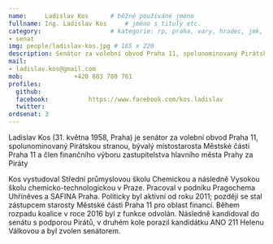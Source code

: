 ```yaml
---
name:     Ladislav Kos  	# běžně používáné jméno
fullname: Ing. Ladislav Kos  	# jméno s tituly etc.
category:                 	# kategorie: rp, praha, vary, hradec, jmk, senat
- senat
img: people/ladislav-kos.jpg # 165 x 220
description: Senátor za volební obvod Praha 11, spolunominovaný Pirátskou stranou             	# kratký popis, max 160 znaků
mail:
- ladislav.kos@gmail.com
mob:			  +420 603 780 761
profiles:
  github:                 
  facebook: 		  https://www.facebook.com/kos.ladislav
  twitter:
ordsenat: 3
---
```


Ladislav Kos (31. května 1958, Praha) je senátor za volební obvod Praha 11, spolunominovaný Pirátskou stranou, bývalý místostarosta Městské části Praha 11 a člen finančního výboru zastupitelstva hlavního města Prahy za Piráty

Kos vystudoval Střední průmyslovou školu Chemickou a následně Vysokou školu chemicko-technologickou v Praze. Pracoval v podniku Pragochema Uhříněves a SAFINA Praha. Politicky byl aktivní od roku 2011; později se stal zástupcem starosty Městské části Praha 11 pro oblast financí. Během rozpadu koalice v roce 2016 byl z funkce odvolán. Následně kandidoval do senátu s podporou Pirátů, v druhém kole porazil kandidátku ANO 211 Helenu Válkovou a byl zvolen senátorem.
